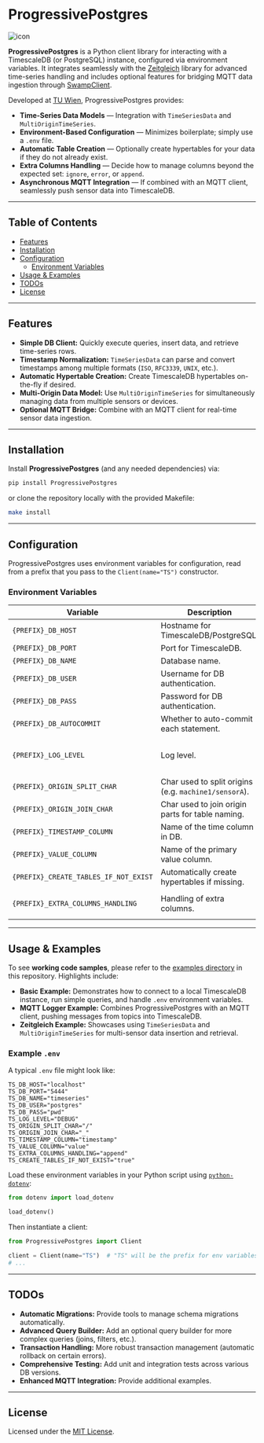 # ProgressivePostgres

![icon](res/icon.png "ProgressivePostgres (generated by OpenAI)")

**ProgressivePostgres** is a Python client library for interacting with a TimescaleDB (or PostgreSQL) instance, configured via environment variables. It integrates seamlessly with the [Zeitgleich](https://git.ift.tuwien.ac.at/lab/ift/sis/researchlin-x/pandastso) library for advanced time-series handling and includes optional features for bridging MQTT data ingestion through [SwampClient](https://your-swampclient-docs).

Developed at [TU Wien](https://www.tuwien.ac.at/), ProgressivePostgres provides:

- **Time-Series Data Models** — Integration with `TimeSeriesData` and `MultiOriginTimeSeries`.
- **Environment-Based Configuration** — Minimizes boilerplate; simply use a `.env` file.
- **Automatic Table Creation** — Optionally create hypertables for your data if they do not already exist.
- **Extra Columns Handling** — Decide how to manage columns beyond the expected set: `ignore`, `error`, or `append`.
- **Asynchronous MQTT Integration** — If combined with an MQTT client, seamlessly push sensor data into TimescaleDB.

---

## Table of Contents

- [Features](#features)
- [Installation](#installation)
- [Configuration](#configuration)
  - [Environment Variables](#environment-variables)
- [Usage & Examples](#usage--examples)
- [TODOs](#todos)
- [License](#license)

---

## Features

- **Simple DB Client:** Quickly execute queries, insert data, and retrieve time-series rows.
- **Timestamp Normalization:** `TimeSeriesData` can parse and convert timestamps among multiple formats (`ISO`, `RFC3339`, `UNIX`, etc.).
- **Automatic Hypertable Creation:** Create TimescaleDB hypertables on-the-fly if desired.
- **Multi-Origin Data Model:** Use `MultiOriginTimeSeries` for simultaneously managing data from multiple sensors or devices.
- **Optional MQTT Bridge:** Combine with an MQTT client for real-time sensor data ingestion.

---

## Installation

Install **ProgressivePostgres** (and any needed dependencies) via:

```bash
pip install ProgressivePostgres
```

or clone the repository locally with the provided Makefile:

```bash
make install
```

---

## Configuration

ProgressivePostgres uses environment variables for configuration, read from a prefix that you pass to the `Client(name="TS")` constructor.

### Environment Variables

| Variable                                          | Description                                                                 | Default     | Options                          |
|---------------------------------------------------|-----------------------------------------------------------------------------|-------------|-----------------------------------|
| `{PREFIX}_DB_HOST`                                | Hostname for TimescaleDB/PostgreSQL.                                       | `localhost` |                                   |
| `{PREFIX}_DB_PORT`                                | Port for TimescaleDB.                                                      | `5432`      |                                   |
| `{PREFIX}_DB_NAME`                                | Database name.                                                              | `timescale` |                                   |
| `{PREFIX}_DB_USER`                                | Username for DB authentication.                                            | `postgres`  |                                   |
| `{PREFIX}_DB_PASS`                                | Password for DB authentication.                                            | *None*      |                                   |
| `{PREFIX}_DB_AUTOCOMMIT`                          | Whether to auto-commit each statement.                                     | `true`      | `true`, `false`                  |
| `{PREFIX}_LOG_LEVEL`                              | Log level.                                                                  | `DEBUG`     | `DEBUG`, `INFO`, `WARNING`, `ERROR` |
| `{PREFIX}_ORIGIN_SPLIT_CHAR`                      | Char used to split origins (e.g. `machine1/sensorA`).                      | `/`         |                                   |
| `{PREFIX}_ORIGIN_JOIN_CHAR`                       | Char used to join origin parts for table naming.                            | `/`         |                                   |
| `{PREFIX}_TIMESTAMP_COLUMN`                       | Name of the time column in DB.                                             | `timestamp` |                                   |
| `{PREFIX}_VALUE_COLUMN`                           | Name of the primary value column.                                          | `value`     |                                   |
| `{PREFIX}_CREATE_TABLES_IF_NOT_EXIST`             | Automatically create hypertables if missing.                                | `true`      | `true`, `false`                  |
| `{PREFIX}_EXTRA_COLUMNS_HANDLING`                 | Handling of extra columns.                                                 | `append`    | `ignore`, `error`, `append`      |

---

## Usage & Examples

To see **working code samples**, please refer to the [examples directory](examples/) in this repository. Highlights include:

- **Basic Example:** Demonstrates how to connect to a local TimescaleDB instance, run simple queries, and handle `.env` environment variables.
- **MQTT Logger Example:** Combines ProgressivePostgres with an MQTT client, pushing messages from topics into TimescaleDB.
- **Zeitgleich Example:** Showcases using `TimeSeriesData` and `MultiOriginTimeSeries` for multi-sensor data insertion and retrieval.

### Example `.env`

A typical `.env` file might look like:

```
TS_DB_HOST="localhost"
TS_DB_PORT="5444"
TS_DB_NAME="timeseries"
TS_DB_USER="postgres"
TS_DB_PASS="pwd"
TS_LOG_LEVEL="DEBUG"
TS_ORIGIN_SPLIT_CHAR="/"
TS_ORIGIN_JOIN_CHAR="_"
TS_TIMESTAMP_COLUMN="timestamp"
TS_VALUE_COLUMN="value"
TS_EXTRA_COLUMNS_HANDLING="append"
TS_CREATE_TABLES_IF_NOT_EXIST="true"
```

Load these environment variables in your Python script using [`python-dotenv`](https://pypi.org/project/python-dotenv):

```python
from dotenv import load_dotenv

load_dotenv()
```

Then instantiate a client:

```python
from ProgressivePostgres import Client

client = Client(name="TS")  # "TS" will be the prefix for env variables
# ...
```

---

## TODOs

- **Automatic Migrations:** Provide tools to manage schema migrations automatically.
- **Advanced Query Builder:** Add an optional query builder for more complex queries (joins, filters, etc.).
- **Transaction Handling:** More robust transaction management (automatic rollback on certain errors).
- **Comprehensive Testing:** Add unit and integration tests across various DB versions.
- **Enhanced MQTT Integration:** Provide additional examples.

---

## License

Licensed under the [MIT License](LICENSE).